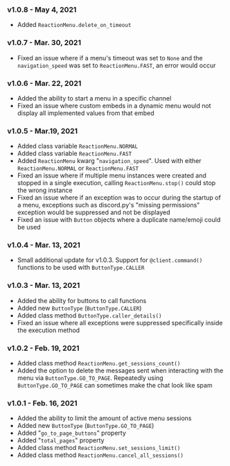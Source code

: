 ### v1.0.8 - May 4, 2021
* Added `ReactionMenu.delete_on_timeout`

### v1.0.7 - Mar. 30, 2021
* Fixed an issue where if a menu's timeout was set to `None` and the `navigation_speed` was set to `ReactionMenu.FAST`, an error would occur

### v1.0.6 - Mar. 22, 2021
* Added the ability to start a menu in a specific channel
* Fixed an issue where custom embeds in a dynamic menu would not display all implemented values from that embed 

### v1.0.5 - Mar.19, 2021
* Added class variable `ReactionMenu.NORMAL`
* Added class variable `ReactionMenu.FAST`
* Added `ReactionMenu` kwarg "`navigation_speed`". Used with either `ReactionMenu.NORMAL` or `ReactionMenu.FAST`
* Fixed an issue where if multiple menu instances were created and stopped in a single execution, calling `ReactionMenu.stop()` could stop the wrong instance
* Fixed an issue where if an exception was to occur during the startup of a menu, exceptions such as discord.py's "missing permissions" exception would be suppressed and not be displayed 
* Fixed an issue with `Button` objects where a duplicate name/emoji could be used

### v1.0.4 - Mar. 13, 2021
* Small additional update for v1.0.3. Support for `@client.command()` functions to be used with `ButtonType.CALLER`

### v1.0.3 - Mar. 13, 2021
* Added the ability for buttons to call functions
* Added new `ButtonType` (`ButtonType.CALLER`)
* Added class method `ButtonType.caller_details()`
* Fixed an issue where all exceptions were suppressed specifically inside the execution method

### v1.0.2 - Feb. 19, 2021
* Added class method `ReactionMenu.get_sessions_count()`
* Added the option to delete the messages sent when interacting with the menu via `ButtonType.GO_TO_PAGE`. Repeatedly using `ButtonType.GO_TO_PAGE` can sometimes make the chat look like spam

### v1.0.1 - Feb. 16, 2021
* Added the ability to limit the amount of active menu sessions
* Added new `ButtonType` (`ButtonType.GO_TO_PAGE`)
* Added "`go_to_page_buttons`" property
* Added "`total_pages`" property
* Added class method `ReactionMenu.set_sessions_limit()`
* Added class method `ReactionMenu.cancel_all_sessions()`
